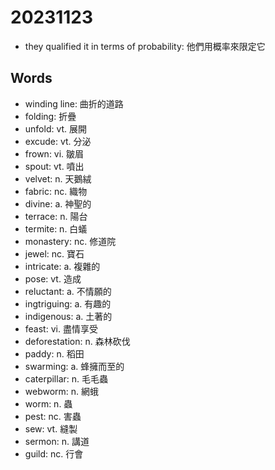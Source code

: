# 20231123

- they qualified it in terms of probability: 他們用概率來限定它

## Words

- winding line: 曲折的道路
- folding: 折疊
- unfold: vt. 展開
- excude: vt. 分泌
- frown: vi. 皺眉
- spout: vt. 噴出
- velvet: n. 天鵝絨
- fabric: nc. 織物
- divine: a. 神聖的
- terrace: n. 陽台
- termite: n. 白蟻
- monastery: nc. 修道院
- jewel: nc. 寶石
- intricate: a. 複雜的
- pose: vt. 造成
- reluctant: a. 不情願的
- ingtriguing: a. 有趣的
- indigenous: a. 土著的
- feast: vi. 盡情享受
- deforestation: n. 森林砍伐
- paddy: n. 稻田
- swarming: a. 蜂擁而至的
- caterpillar: n. 毛毛蟲
- webworm: n. 網蛾
- worm: n. 蟲
- pest: nc. 害蟲
- sew: vt. 縫製
- sermon: n. 講道
- guild: nc. 行會